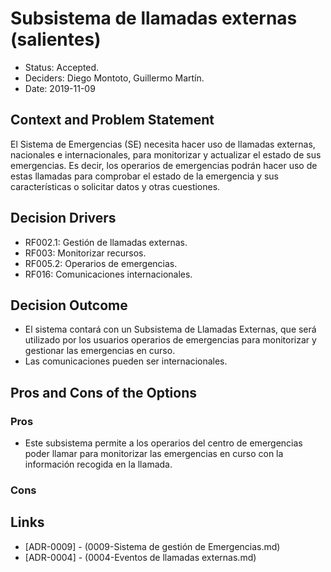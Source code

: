 # Subsistema de llamadas externas (salientes)

* Status: Accepted.
* Deciders: Diego Montoto, Guillermo Martín.
* Date: 2019-11-09

## Context and Problem Statement

El Sistema de Emergencias (SE) necesita hacer uso de llamadas externas, nacionales e internacionales, para monitorizar y actualizar el estado de sus emergencias.
Es decir, los operarios de emergencias podrán hacer uso de estas llamadas para comprobar el estado de la emergencia y sus características o solicitar datos y otras cuestiones.


## Decision Drivers

* RF002.1: Gestión de llamadas externas.
* RF003: Monitorizar recursos.
* RF005.2: Operarios de emergencias.
* RF016: Comunicaciones internacionales.

## Decision Outcome

* El sistema contará con un Subsistema de Llamadas Externas, que será utilizado por los usuarios operarios de emergencias para monitorizar y gestionar las emergencias en curso.
* Las comunicaciones pueden ser internacionales.

## Pros and Cons of the Options

### Pros

* Este subsistema permite a los operarios del centro de emergencias poder llamar para monitorizar las emergencias en curso con la información recogida en la llamada.

### Cons

## Links 
* [ADR-0009] - (0009-Sistema de gestión de Emergencias.md)
* [ADR-0004] - (0004-Eventos de llamadas externas.md)
